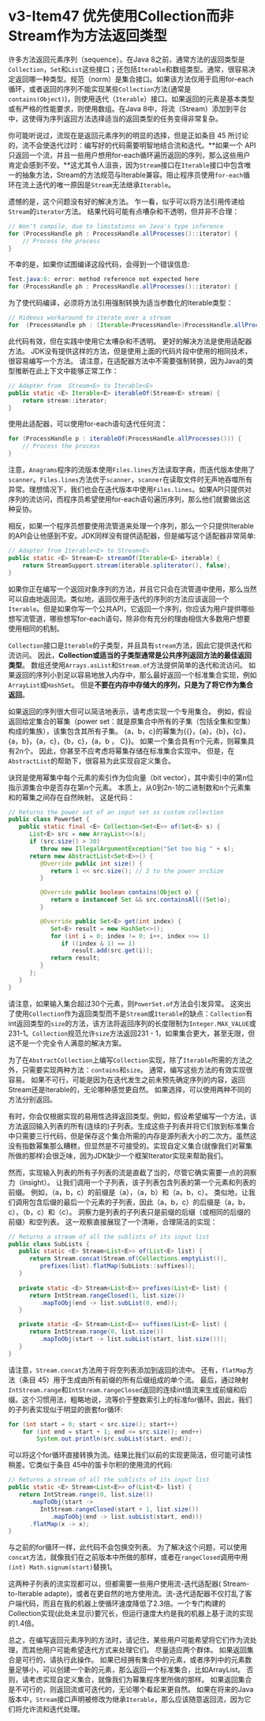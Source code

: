 # v3-Item47 优先使用Collection而非Stream作为方法返回类型



许多方法返回元素序列（sequence）。在Java 8之前，通常方法的返回类型是`Collection`，`Set`和`List`这些接口；还包括`Iterable`和数组类型。通常，很容易决定返回哪一种类型。规范（norm）是集合接口。如果该方法仅用于启用for-each循环，或者返回的序列不能实现某些`Collection`方法(通常是`contains(Object)`)，则使用迭代（`Iterable`）接口。如果返回的元素是基本类型或有严格的性能要求，则使用数组。在Java 8中，将流（Stream）添加到平台中，这使得为序列返回方法选择适当的返回类型的任务变得非常复杂。

你可能听说过，流现在是返回元素序列的明显的选择，但是正如条目 45 所讨论的，流不会使迭代过时：编写好的代码需要明智地结合流和迭代。**如果一个 API 只返回一个流，并且一些用户想用for-each循环遍历返回的序列，那么这些用户肯定会感到不安。**这尤其令人沮丧，因为`Stream`接口在`Iterable`接口中包含唯一的抽象方法，Stream的方法规范与Iterable兼容。阻止程序员使用`for-each`循环在流上迭代的唯一原因是`Stream`无法继承`Iterable`。

遗憾的是，这个问题没有好的解决方法。 乍一看，似乎可以将方法引用传递给`Stream`的`iterator`方法。 结果代码可能有点嘈杂和不透明，但并非不合理：

```java
// Won't compile, due to limitations on Java's type inference
for (ProcessHandle ph : ProcessHandle.allProcesses()::iterator) {
    // Process the process
}
```

不幸的是，如果你试图编译这段代码，会得到一个错误信息:

```java
Test.java:6: error: method reference not expected here
for (ProcessHandle ph : ProcessHandle.allProcesses()::iterator) {
```

为了使代码编译，必须将方法引用强制转换为适当参数化的Iterable类型：

```java
// Hideous workaround to iterate over a stream
for  (ProcessHandle ph : (Iterable<ProcessHandle>)ProcessHandle.allProcesses()::iterator)
```

此代码有效，但在实践中使用它太嘈杂和不透明。 更好的解决方法是使用适配器方法。 JDK没有提供这样的方法，但是使用上面的代码片段中使用的相同技术，很容易编写一个方法。 请注意，在适配器方法中不需要强制转换，因为Java的类型推断在此上下文中能够正常工作：

```java
// Adapter from  Stream<E> to Iterable<E>
public static <E> Iterable<E> iterableOf(Stream<E> stream) {
    return stream::iterator;
}
```

使用此适配器，可以使用for-each语句迭代任何流：

```java
for (ProcessHandle p : iterableOf(ProcessHandle.allProcesses())) {
    // Process the process
}
```

注意，`Anagrams`程序的流版本使用`Files.lines`方法读取字典，而迭代版本使用了`scanner`。`Files.lines`方法优于`scanner`，`scanner`在读取文件时无声地吞噬所有异常。理想情况下，我们也会在迭代版本中使用`Files.lines`。如果API只提供对序列的流访问，而程序员希望使用for-each语句遍历序列，那么他们就要做出这种妥协。

相反，如果一个程序员想要使用流管道来处理一个序列，那么一个只提供Iterable的API会让他感到不安。JDK同样没有提供适配器，但是编写这个适配器非常简单:

```java
// Adapter from Iterable<E> to Stream<E>
public static <E> Stream<E> streamOf(Iterable<E> iterable) {
    return StreamSupport.stream(iterable.spliterator(), false);
}
```

如果你正在编写一个返回对象序列的方法，并且它只会在流管道中使用，那么当然可以自由地返回流。类似地，返回仅用于迭代的序列的方法应该返回一个`Iterable`。但是如果你写一个公共API，它返回一个序列，你应该为用户提供哪些想写流管道，哪些想写for-each语句，除非你有充分的理由相信大多数用户想要使用相同的机制。

`Collection`接口是`Iterable`的子类型，并且具有`stream`方法，因此它提供迭代和流访问。 因此，**Collection或适当的子类型通常是公共序列返回方法的最佳返回类型**。 数组还使用`Arrays.asList`和`Stream.of`方法提供简单的迭代和流访问。 如果返回的序列小到足以容易地放入内存中，那么最好返回一个标准集合实现，例如`ArrayList`或`HashSet`。 但是**不要在内存中存储大的序列，只是为了将它作为集合返回**。

如果返回的序列很大但可以简洁地表示，请考虑实现一个专用集合。 例如，假设返回给定集合的幂集（power set：就是原集合中所有的子集（包括全集和空集）构成的集族），该集包含其所有子集。 {a，b，c}的幂集为{{}，{a}，{b}，{c}，{a，b}，{a，c}，{b，c}，{a，b ， C}}。 如果一个集合具有n个元素，则幂集具有2n个。 因此，你甚至不应考虑将幂集存储在标准集合实现中。 但是，在`AbstractList`的帮助下，很容易为此实现自定义集合。

诀窍是使用幂集中每个元素的索引作为位向量（bit vector），其中索引中的第n位指示源集合中是否存在第n个元素。 本质上，从0到2n-1的二进制数和n个元素集和的幂集之间存在自然映射。 这是代码：

```java
// Returns the power set of an input set as custom collection
public class PowerSet {
   public static final <E> Collection<Set<E>> of(Set<E> s) {
      List<E> src = new ArrayList<>(s);
      if (src.size() > 30)
         throw new IllegalArgumentException("Set too big " + s);
      return new AbstractList<Set<E>>() {
         @Override public int size() {
            return 1 << src.size(); // 2 to the power srcSize
         }

         @Override public boolean contains(Object o) {
            return o instanceof Set && src.containsAll((Set)o);
         }

         @Override public Set<E> get(int index) {
            Set<E> result = new HashSet<>();
            for (int i = 0; index != 0; i++, index >>= 1)
               if ((index & 1) == 1)
                  result.add(src.get(i));
            return result;
         }
      };
   }
}
```

请注意，如果输入集合超过30个元素，则`PowerSet.of`方法会引发异常。 这突出了使用`Collection`作为返回类型而不是`Stream`或`Iterable`的缺点：`Collection`有int返回类型的`size`的方法，该方法将返回序列的长度限制为`Integer.MAX_VALUE`或231-1。`Collection`规范允许`size`方法返回231 - 1，如果集合更大，甚至无限，但这不是一个完全令人满意的解决方案。

为了在`AbstractCollection`上编写`Collection`实现，除了`Iterable`所需的方法之外，只需要实现两种方法：`contains`和`size`。 通常，编写这些方法的有效实现很容易。 如果不可行，可能是因为在迭代发生之前未预先确定序列的内容，返回Stream还是Iterable的，无论哪种感觉更自然。 如果选择，可以使用两种不同的方法分别返回。

有时，你会仅根据实现的易用性选择返回类型。例如，假设希望编写一个方法，该方法返回输入列表的所有(连续的)子列表。生成这些子列表并将它们放到标准集合中只需要三行代码，但是保存这个集合所需的内存是源列表大小的二次方。虽然这没有指数幂集那么糟糕，但显然是不可接受的。实现自定义集合(就像我们对幂集所做的那样)会很乏味，因为JDK缺少一个框架Iterator实现来帮助我们。

然而，实现输入列表的所有子列表的流是直截了当的，尽管它确实需要一点的洞察力（insight）。 让我们调用一个子列表，该子列表包含列表的第一个元素和列表的前缀。 例如，（a，b，c）的前缀是（a），（a，b）和（a，b，c）。 类似地，让我们调用包含后缀的最后一个元素的子列表，因此（a，b，c）的后缀是（a，b，c），（b，c）和（c）。 洞察力是列表的子列表只是前缀的后缀（或相同的后缀的前缀）和空列表。 这一观察直接展现了一个清晰，合理简洁的实现：

```java
// Returns a stream of all the sublists of its input list
public class SubLists {
   public static <E> Stream<List<E>> of(List<E> list) {
      return Stream.concat(Stream.of(Collections.emptyList()),
         prefixes(list).flatMap(SubLists::suffixes));
   }
   
   private static <E> Stream<List<E>> prefixes(List<E> list) {
      return IntStream.rangeClosed(1, list.size())
         .mapToObj(end -> list.subList(0, end));
   }

   private static <E> Stream<List<E>> suffixes(List<E> list) {
      return IntStream.range(0, list.size())
         .mapToObj(start -> list.subList(start, list.size()));
   }
}
```

请注意，`Stream.concat`方法用于将空列表添加到返回的流中。 还有，`flatMap`方法（条目 45）用于生成由所有前缀的所有后缀组成的单个流。 最后，通过映射`IntStream.range`和`IntStream.rangeClosed`返回的连续int值流来生成前缀和后缀。这个习惯用法，粗略地说，流等价于整数索引上的标准for循环。因此，我们的子列表实现似于明显的嵌套for循环:

```java
for (int start = 0; start < src.size(); start++)
    for (int end = start + 1; end <= src.size(); end++)
        System.out.println(src.subList(start, end));
```

可以将这个for循环直接转换为流。结果比我们以前的实现更简洁，但可能可读性稍差。它类似于条目 45中的笛卡尔积的使用流的代码:

```java
// Returns a stream of all the sublists of its input list
public static <E> Stream<List<E>> of(List<E> list) {
   return IntStream.range(0, list.size())
      .mapToObj(start ->
         IntStream.rangeClosed(start + 1, list.size())
            .mapToObj(end -> list.subList(start, end)))
      .flatMap(x -> x);
}
```

与之前的for循环一样，此代码不会包换空列表。 为了解决这个问题，可以使用`concat`方法，就像我们在之前版本中所做的那样，或者在`rangeClosed`调用中用`(int) Math.signum(start)`替换1。

这两种子列表的流实现都可以，但都需要一些用户使用流-迭代适配器( Stream-to-Iterable adapte)，或者在更自然的地方使用流。流-迭代适配器不仅打乱了客户端代码，而且在我的机器上使循环速度降低了2.3倍。一个专门构建的Collection实现(此处未显示)要冗长，但运行速度大约是我的机器上基于流的实现的1.4倍。

总之，在编写返回元素序列的方法时，请记住，某些用户可能希望将它们作为流处理，而其他用户可能希望迭代方式来处理它们。 尽量适应两个群体。 如果返回集合是可行的，请执行此操作。 如果已经拥有集合中的元素，或者序列中的元素数量足够小，可以创建一个新的元素，那么返回一个标准集合，比如ArrayList。 否则，请考虑实现自定义集合，就像我们为幂集程序里所做的那样。 如果返回集合是不可行的，则返回流或可迭代的，无论哪个看起来更自然。 如果在将来的Java版本中，`Stream`接口声明被修改为继承`Iterable`，那么应该随意返回流，因为它们将允许流和迭代处理。